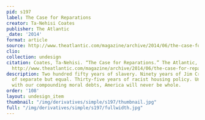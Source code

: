 ```yaml
---
pid: s197
label: The Case for Reparations
creator: Ta-Nehisi Coates
publisher: The Atlantic
_date: '2014'
format: article
source: http://www.theatlantic.com/magazine/archive/2014/06/the-case-for-reparations/361631/
clio:
collection: undesign
citation: Coates, Ta-Nehisi. “The Case for Reparations.” The Atlantic, June 2014.
  http://www.theatlantic.com/magazine/archive/2014/06/the-case-for-reparations/361631/.
description: Two hundred fifty years of slavery. Ninety years of Jim Crow. Sixty years
  of separate but equal. Thirty-five years of racist housing policy. Until we reckon
  with our compounding moral debts, America will never be whole.
order: '108'
layout: undesign_item
thumbnail: "/img/derivatives/simple/s197/thumbnail.jpg"
full: "/img/derivatives/simple/s197/fullwidth.jpg"
---
```

